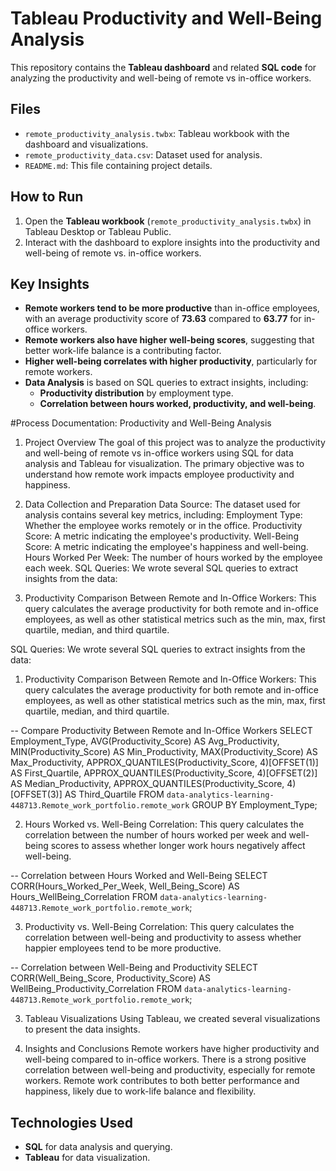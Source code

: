 # Tableau Productivity and Well-Being Analysis

This repository contains the **Tableau dashboard** and related **SQL code** for analyzing the productivity and well-being of remote vs in-office workers.

## Files
- `remote_productivity_analysis.twbx`: Tableau workbook with the dashboard and visualizations.
- `remote_productivity_data.csv`: Dataset used for analysis.
- `README.md`: This file containing project details.

## How to Run
1. Open the **Tableau workbook** (`remote_productivity_analysis.twbx`) in Tableau Desktop or Tableau Public.
2. Interact with the dashboard to explore insights into the productivity and well-being of remote vs. in-office workers.

## Key Insights
- **Remote workers tend to be more productive** than in-office employees, with an average productivity score of **73.63** compared to **63.77** for in-office workers.
- **Remote workers also have higher well-being scores**, suggesting that better work-life balance is a contributing factor.
- **Higher well-being correlates with higher productivity**, particularly for remote workers.
- **Data Analysis** is based on SQL queries to extract insights, including:
    - **Productivity distribution** by employment type.
    - **Correlation between hours worked, productivity, and well-being**.

#Process Documentation: Productivity and Well-Being Analysis
1. Project Overview
The goal of this project was to analyze the productivity and well-being of remote vs in-office workers using SQL for data analysis and Tableau for visualization. The primary objective was to understand how remote work impacts employee productivity and happiness.

2. Data Collection and Preparation
Data Source: The dataset used for analysis contains several key metrics, including:
Employment Type: Whether the employee works remotely or in the office.
Productivity Score: A metric indicating the employee's productivity.
Well-Being Score: A metric indicating the employee's happiness and well-being.
Hours Worked Per Week: The number of hours worked by the employee each week.
SQL Queries:
We wrote several SQL queries to extract insights from the data:

1. Productivity Comparison Between Remote and In-Office Workers:
This query calculates the average productivity for both remote and in-office employees, as well as other statistical metrics such as the min, max, first quartile, median, and third quartile.

SQL Queries:
We wrote several SQL queries to extract insights from the data:

1. Productivity Comparison Between Remote and In-Office Workers:
This query calculates the average productivity for both remote and in-office employees, as well as other statistical metrics such as the min, max, first quartile, median, and third quartile.

-- Compare Productivity Between Remote and In-Office Workers
SELECT 
  Employment_Type, 
  AVG(Productivity_Score) AS Avg_Productivity,
  MIN(Productivity_Score) AS Min_Productivity,
  MAX(Productivity_Score) AS Max_Productivity,
  APPROX_QUANTILES(Productivity_Score, 4)[OFFSET(1)] AS First_Quartile,
  APPROX_QUANTILES(Productivity_Score, 4)[OFFSET(2)] AS Median_Productivity,
  APPROX_QUANTILES(Productivity_Score, 4)[OFFSET(3)] AS Third_Quartile
FROM `data-analytics-learning-448713.Remote_work_portfolio.remote_work`
GROUP BY Employment_Type;

2. Hours Worked vs. Well-Being Correlation:
This query calculates the correlation between the number of hours worked per week and well-being scores to assess whether longer work hours negatively affect well-being.

-- Correlation between Hours Worked and Well-Being
SELECT 
  CORR(Hours_Worked_Per_Week, Well_Being_Score) AS Hours_WellBeing_Correlation
FROM `data-analytics-learning-448713.Remote_work_portfolio.remote_work`;

3. Productivity vs. Well-Being Correlation:
This query calculates the correlation between well-being and productivity to assess whether happier employees tend to be more productive.

-- Correlation between Well-Being and Productivity
SELECT 
  CORR(Well_Being_Score, Productivity_Score) AS WellBeing_Productivity_Correlation
FROM `data-analytics-learning-448713.Remote_work_portfolio.remote_work`;

3. Tableau Visualizations
Using Tableau, we created several visualizations to present the data insights.

4. Insights and Conclusions
Remote workers have higher productivity and well-being compared to in-office workers.
There is a strong positive correlation between well-being and productivity, especially for remote workers.
Remote work contributes to both better performance and happiness, likely due to work-life balance and flexibility.
## Technologies Used
- **SQL** for data analysis and querying.
- **Tableau** for data visualization.